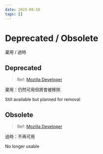 ```yaml
---
date: 2023-08-10
tags: []
---
```


# Deprecated / Obsolete

棄用 / 過時

<!--truncate-->

## Deprecated

> Ref: [Mozilla Developer](https://developer.mozilla.org/en-US/docs/Web/JavaScript/Reference/Deprecated_and_obsolete_features)

棄用：仍然可用但將會被移除

Still available but planned for removal

## Obsolete

> Ref: [Mozilla Developer](https://developer.mozilla.org/en-US/docs/Web/JavaScript/Reference/Deprecated_and_obsolete_features)

過時：不再可用

No longer usable
